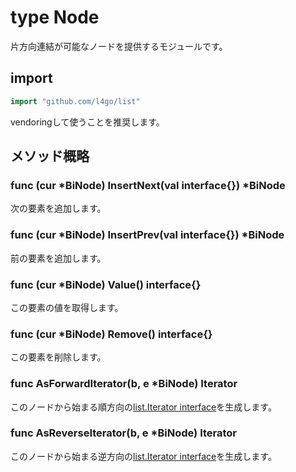 # type Node

片方向連結が可能なノードを提供するモジュールです。  

## import
```go
import "github.com/l4go/list"
```
vendoringして使うことを推奨します。

## メソッド概略
### func (cur \*BiNode) InsertNext(val interface{}) \*BiNode
次の要素を追加します。

### func (cur \*BiNode) InsertPrev(val interface{}) \*BiNode
前の要素を追加します。

### func (cur \*BiNode) Value() interface{}
この要素の値を取得します。

### func (cur \*BiNode) Remove() interface{}
この要素を削除します。

### func AsForwardIterator(b, e \*BiNode) Iterator
このノードから始まる順方向の[list.Iterator interface](Iterator.md)を生成します。

### func AsReverseIterator(b, e \*BiNode) Iterator
このノードから始まる逆方向の[list.Iterator interface](Iterator.md)を生成します。
